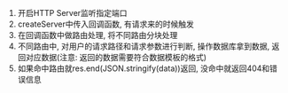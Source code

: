 1. 开启HTTP Server监听指定端口
2. createServer中传入回调函数, 有请求来的时候触发
3. 在回调函数中做路由处理, 将不同路由分块处理
4. 不同路由中, 对用户的请求路径和请求参数进行判断, 操作数据库拿到数据, 返回对应数据(注意: 返回的数据需要符合数据模板的格式)
5. 如果命中路由就res.end(JSON.stringify(data))返回, 没命中就返回404和错误信息